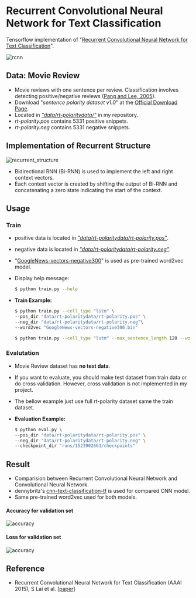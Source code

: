 # Recurrent Convolutional Neural Network for Text Classification
Tensorflow implementation of "[Recurrent Convolutional Neural Network for Text Classification](https://www.aaai.org/ocs/index.php/AAAI/AAAI15/paper/view/9745)".

![rcnn](https://user-images.githubusercontent.com/15166794/39769535-703d02c8-5327-11e8-99d8-44a060e63e48.PNG)


## Data: Movie Review
* Movie reviews with one sentence per review. Classification involves detecting positive/negative reviews ([Pang and Lee, 2005](#reference)).
* Download "*sentence polarity dataset v1.0*" at the <U>[Official Download Page](http://www.cs.cornell.edu/people/pabo/movie-review-data/)</U>.
* Located in *<U>"data/rt-polaritydata/"</U>* in my repository.
* *rt-polarity.pos* contains 5331 positive snippets.
* *rt-polarity.neg* contains 5331 negative snippets.


## Implementation of Recurrent Structure

![recurrent_structure](https://user-images.githubusercontent.com/15166794/39777565-db89ca68-533e-11e8-8a87-785f98b3cfef.PNG)

* Bidirectional RNN (Bi-RNN) is used to implement the left and right context vectors.
* Each context vector is created by shifting the output of Bi-RNN and concatenating a zero state indicating the start of the context.


## Usage
### Train
* positive data is located in *<U>"data/rt-polaritydata/rt-polarity.pos"*</U>.
* negative data is located in *<U>"data/rt-polaritydata/rt-polarity.neg"*</U>.
* "[GoogleNews-vectors-negative300](https://code.google.com/archive/p/word2vec/)" is used as pre-trained word2vec model.
* Display help message:

	```bash
	$ python train.py --help
	```

* **Train Example:**
	
	```bash
	$ python train.py --cell_type "lstm" \
	--pos_dir "data/rt-polaritydata/rt-polarity.pos" \
	--neg_dir "data/rt-polaritydata/rt-polarity.neg"\
	--word2vec "GoogleNews-vectors-negative300.bin"
	
	$ python train.py --cell_type "lstm" --max_sentence_length 120 --word2vec "/home/len/GoogleNews-vectors-negative300.bin" --batch_size 40 --checkpoint_every 2000 --display_every 100 | tee H04_8topic_rcnn.log
	```


### Evalutation
* Movie Review dataset has **no test data**.
* If you want to evaluate, you should make test dataset from train data or do cross validation. However, cross validation is not implemented in my project.
* The bellow example just use full rt-polarity dataset same the train dataset.
* **Evaluation Example:**

	```bash
	$ python eval.py \
	--pos_dir "data/rt-polaritydata/rt-polarity.pos" \
	--neg_dir "data/rt-polaritydata/rt-polarity.neg" \
	--checkpoint_dir "runs/1523902663/checkpoints"
	```


## Result
* Comparision between Recurrent Convolutional Neural Network and Convolutional Neural Network. 
* dennybritz's [cnn-text-classification-tf](https://github.com/dennybritz/cnn-text-classification-tf) is used for compared CNN model.
* Same pre-trained word2vec used for both models.

#### Accuracy for validation set
![accuracy](https://user-images.githubusercontent.com/15166794/39774365-9b8aa27e-5335-11e8-9710-515bc03dccb6.PNG)

#### Loss for validation set
![accuracy](https://user-images.githubusercontent.com/15166794/39774367-9bb2166a-5335-11e8-8d71-f06a61eee88a.PNG)


## Reference
* Recurrent Convolutional Neural Network for Text Classification (AAAI 2015), S Lai et al. [[paper]](https://www.aaai.org/ocs/index.php/AAAI/AAAI15/paper/view/9745)


